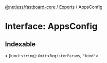 [@netless/fastboard-core](../README.md) / [Exports](../modules.md) / AppsConfig

# Interface: AppsConfig

## Indexable

▪ [kind: `string`]: `Omit`<`RegisterParams`, ``"kind"``\>
